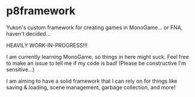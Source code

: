 # p8framework

Yukon's custom framework for creating games in MonoGame... or FNA, haven't decided...

HEAVILY WORK-IN-PROGRESS!!!

I am currently learning MonoGame, so things in here might suck. Feel free to make an issue to tell me if my code is bad! (Please be constructive I'm sensitive...)

I am aiming to have a solid framework that I can rely on for things like saving & loading, scene management, garbage collection, and more!